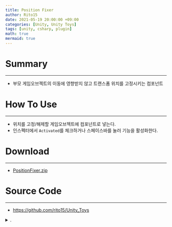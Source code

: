 ```yaml
---
title: Position Fixer
author: Rito15
date: 2021-05-19 20:00:00 +09:00
categories: [Unity, Unity Toys]
tags: [unity, csharp, plugin]
math: true
mermaid: true
---
```


# Summary
---
- 부모 게임오브젝트의 이동에 영향받지 않고 트랜스폼 위치를 고정시키는 컴포넌트


# How To Use
---
- 위치를 고정/해제할 게임오브젝트에 컴포넌트로 넣는다.
- 인스펙터에서 `Activated`를 체크하거나 스페이스바를 눌러 기능을 활성화한다.


# Download
---
- [PositionFixer.zip](https://github.com/rito15/Images/files/6508336/PositionFixer.zip)


# Source Code
---
- <https://github.com/rito15/Unity_Toys>

<details>
<summary markdown="span"> 
.
</summary>

```cs
using System;
using System.Collections;
using System.Collections.Generic;
using UnityEngine;

// 날짜 : 2021-05-19 PM 7:53:20
// 작성자 : Rito

public class PositionFixer : MonoBehaviour
{
    /// <summary> 위치 고정할지 여부 </summary>
    public bool _activated;

    /// <summary> 위치 고정/해제 기능 키 </summary>
    public KeyCode _functionKey = KeyCode.Space;

    private bool _prevActivated = false;
    private Vector3 _fixedPosition;

    private void OnValidate()
    {
        if (!_prevActivated && _activated)
            _fixedPosition = transform.position;

        _prevActivated = _activated;
    }

    private void Update()
    {
        if (Input.GetKeyDown(_functionKey))
            Fix(!_activated);

        if (_activated)
            transform.position = _fixedPosition;
    }

    /// <summary> 고정 / 해제 </summary>
    public void Fix(bool isTrue)
    {
        _fixedPosition = transform.position;
        _activated = isTrue;
    }
}
```

</details>
